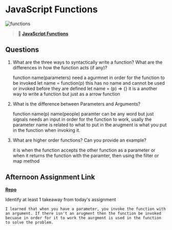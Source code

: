 # JavaScript Functions

![functions](https://bcw.blob.core.windows.net/public/img/function-anatomy.jpg)

> **📖 [JavaScript Functions](https://codeworksacademy.com/fs-student-guide/resources/wk2/02-Functions)**

## Questions

1. What are the three ways to syntactically write a function? What are the differences in how the function acts (if any)?

    function name(parameters) need a agurmnet in order for the function to be invoked
    let name = function(p) this has no name and cannot be used or invoked before they are defined
    let name = (p) => {} it is a another way to write a function but just as a arrow function

2. What is the difference between Parameters and Arguments?

    function name(p)
    name(people)
    paramter can be any word but just signals needs an input in order for the function to work, usally the parameter name is related to what to put in
    the arugment is what you put in the function when invoking it. 

3. What are higher order functions? Can you provide an example?

   it is when the function accepts the other function as a parameter or when it returns the function with the paramter, then using the filter or map method 

## Afternoon Assignment Link

**[Repo](https://github.com/katie-mccauley/warehousebox)**

Identify at least 1 takeaway from today's assignment
  
    I learned that when you have a parameter, you invoke the function with an argument. If there isn't an arugment then the function be invoked becuase in order for it to work the aurgment is used in the function to solve the problem. 
